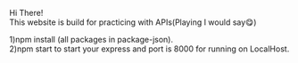 Hi There!<br />
This website is build for practicing with APIs(Playing I would say😋)<br />

1)npm install (all packages in package-json).<br />
2)npm start to start your express and port is 8000 for running on LocalHost.<br />
